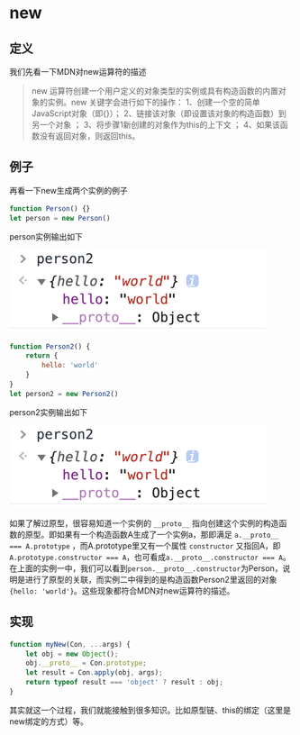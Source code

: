 # new



## 定义

我们先看一下MDN对new运算符的描述

> new 运算符创建一个用户定义的对象类型的实例或具有构造函数的内置对象的实例。new 关键字会进行如下的操作：
> 1、创建一个空的简单JavaScript对象（即{}）；
> 2、链接该对象（即设置该对象的构造函数）到另一个对象 ；
> 3、将步骤1新创建的对象作为this的上下文 ；
> 4、如果该函数没有返回对象，则返回this。



## 例子

再看一下new生成两个实例的例子

``` javascript
function Person() {}
let person = new Person()
```

person实例输出如下

![person console](../shortcut/js/new/2.png)



``` javascript
function Person2() {
    return {
        hello: 'world'
    }
}
let person2 = new Person2()
```

person2实例输出如下

![person2 console](../shortcut/js/new/2.png)



如果了解过原型，很容易知道一个实例的 `__proto__` 指向创建这个实例的构造函数的原型。即如果有一个构造函数A生成了一个实例a，那即满足 `a.__proto__ === A.prototype` ，而A.prototype里又有一个属性 `constructor` 又指回A，即`A.prototype.constructor === A`，也可看成`a.__proto__.constructor === A`。
在上面的实例一中，我们可以看到`person.__proto__.constructor`为Person，说明是进行了原型的关联，而实例二中得到的是构造函数Person2里返回的对象`{hello: 'world'}`。这些现象都符合MDN对new运算符的描述。

## 实现

``` javascript
function myNew(Con, ...args) {
    let obj = new Object();
    obj.__proto__ = Con.prototype;
    let result = Con.apply(obj, args);
    return typeof result === 'object' ? result : obj;
}
```

其实就这一个过程，我们就能接触到很多知识。比如原型链、this的绑定（这里是new绑定的方式）等。

